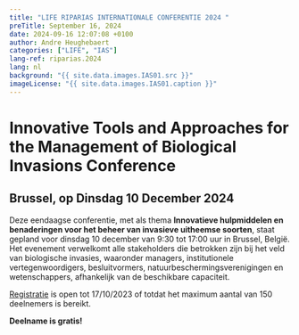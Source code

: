 ```yaml
---
title: "LIFE RIPARIAS INTERNATIONALE CONFERENTIE 2024 "
preTitle: September 16, 2024
date: 2024-09-16 12:07:08 +0100
author: Andre Heughebaert
categories: ["LIFE", "IAS"]
lang-ref: riparias.2024
lang: nl
background: "{{ site.data.images.IAS01.src }}"
imageLicense: "{{ site.data.images.IAS01.caption }}"
---
```


# Innovative Tools and Approaches for the Management of Biological Invasions Conference
## Brussel, op Dinsdag 10 December 2024

Deze eendaagse conferentie, met als thema **Innovatieve hulpmiddelen en benaderingen voor het beheer van invasieve uitheemse soorten**, staat gepland voor dinsdag 10 december van 9:30 tot 17:00 uur in Brussel, België. Het evenement verwelkomt alle stakeholders die betrokken zijn bij het veld van biologische invasies, waaronder managers, institutionele vertegenwoordigers, besluitvormers, natuurbeschermingsverenigingen en wetenschappers, afhankelijk van de beschikbare capaciteit.

[Registratie](https://www.riparias.be/846) is open tot 17/10/2023 of totdat het maximum aantal van 150 deelnemers is bereikt.

**Deelname is gratis!**

